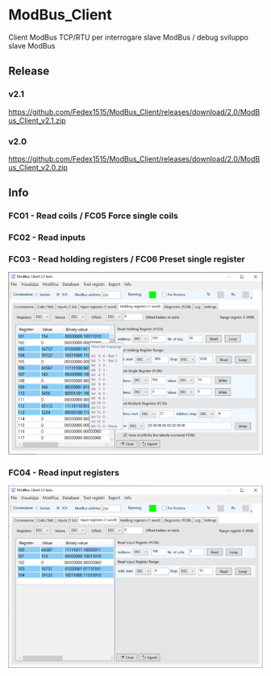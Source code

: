 # ModBus_Client
Client ModBus TCP/RTU per interrogare slave ModBus / debug sviluppo slave ModBus

## Release

### v2.1
https://github.com/Fedex1515/ModBus_Client/releases/download/2.0/ModBus_Client_v2.1.zip

### v2.0
https://github.com/Fedex1515/ModBus_Client/releases/download/2.0/ModBus_Client_v2.0.zip

## Info

### FC01 - Read coils / FC05 Force single coils

### FC02 - Read inputs

### FC03 - Read holding registers / FC06 Preset single register

![alt text](https://github.com/Fedex1515/ModBus_Client/blob/master/ModBus_Client/Img/ModBus_Client_HoldingReg_00.PNG?raw=true)

### FC04 - Read input registers

![alt text](https://github.com/Fedex1515/ModBus_Client/blob/master/ModBus_Client/Img/ModBus_Client_inputReg_00.PNG?raw=true)
